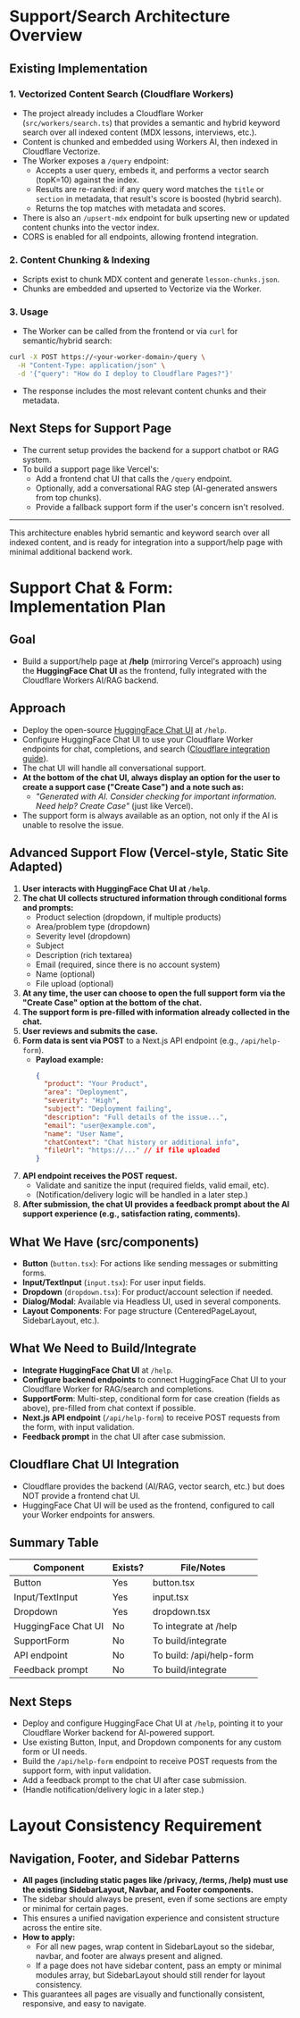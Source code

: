 # Support/Search Architecture Overview

## Existing Implementation

### 1. Vectorized Content Search (Cloudflare Workers)
- The project already includes a Cloudflare Worker (`src/workers/search.ts`) that provides a semantic and hybrid keyword search over all indexed content (MDX lessons, interviews, etc.).
- Content is chunked and embedded using Workers AI, then indexed in Cloudflare Vectorize.
- The Worker exposes a `/query` endpoint:
  - Accepts a user query, embeds it, and performs a vector search (topK=10) against the index.
  - Results are re-ranked: if any query word matches the `title` or `section` in metadata, that result's score is boosted (hybrid search).
  - Returns the top matches with metadata and scores.
- There is also an `/upsert-mdx` endpoint for bulk upserting new or updated content chunks into the vector index.
- CORS is enabled for all endpoints, allowing frontend integration.

### 2. Content Chunking & Indexing
- Scripts exist to chunk MDX content and generate `lesson-chunks.json`.
- Chunks are embedded and upserted to Vectorize via the Worker.

### 3. Usage
- The Worker can be called from the frontend or via `curl` for semantic/hybrid search:

```bash
curl -X POST https://<your-worker-domain>/query \
  -H "Content-Type: application/json" \
  -d '{"query": "How do I deploy to Cloudflare Pages?"}'
```

- The response includes the most relevant content chunks and their metadata.

## Next Steps for Support Page
- The current setup provides the backend for a support chatbot or RAG system.
- To build a support page like Vercel's:
  - Add a frontend chat UI that calls the `/query` endpoint.
  - Optionally, add a conversational RAG step (AI-generated answers from top chunks).
  - Provide a fallback support form if the user's concern isn't resolved.

---

This architecture enables hybrid semantic and keyword search over all indexed content, and is ready for integration into a support/help page with minimal additional backend work.

# Support Chat & Form: Implementation Plan

## Goal
- Build a support/help page at **/help** (mirroring Vercel's approach) using the **HuggingFace Chat UI** as the frontend, fully integrated with the Cloudflare Workers AI/RAG backend.

## Approach
- Deploy the open-source [HuggingFace Chat UI](https://github.com/huggingface/chat-ui) at `/help`.
- Configure HuggingFace Chat UI to use your Cloudflare Worker endpoints for chat, completions, and search ([Cloudflare integration guide](https://developers.cloudflare.com/workers-ai/configuration/hugging-face-chat-ui/)).
- The chat UI will handle all conversational support.
- **At the bottom of the chat UI, always display an option for the user to create a support case ("Create Case") and a note such as:**
  - _"Generated with AI. Consider checking for important information. Need help? Create Case"_ (just like Vercel).
- The support form is always available as an option, not only if the AI is unable to resolve the issue.

## Advanced Support Flow (Vercel-style, Static Site Adapted)
1. **User interacts with HuggingFace Chat UI at `/help`**.
2. **The chat UI collects structured information through conditional forms and prompts:**
   - Product selection (dropdown, if multiple products)
   - Area/problem type (dropdown)
   - Severity level (dropdown)
   - Subject
   - Description (rich textarea)
   - Email (required, since there is no account system)
   - Name (optional)
   - File upload (optional)
3. **At any time, the user can choose to open the full support form via the "Create Case" option at the bottom of the chat.**
4. **The support form is pre-filled with information already collected in the chat.**
5. **User reviews and submits the case.**
6. **Form data is sent via POST** to a Next.js API endpoint (e.g., `/api/help-form`).
   - **Payload example:**
     ```json
     {
       "product": "Your Product",
       "area": "Deployment",
       "severity": "High",
       "subject": "Deployment failing",
       "description": "Full details of the issue...",
       "email": "user@example.com",
       "name": "User Name",
       "chatContext": "Chat history or additional info",
       "fileUrl": "https://..." // if file uploaded
     }
     ```
7. **API endpoint receives the POST request.**
   - Validate and sanitize the input (required fields, valid email, etc).
   - (Notification/delivery logic will be handled in a later step.)
8. **After submission, the chat UI provides a feedback prompt about the AI support experience (e.g., satisfaction rating, comments).**

## What We Have (src/components)
- **Button** (`button.tsx`): For actions like sending messages or submitting forms.
- **Input/TextInput** (`input.tsx`): For user input fields.
- **Dropdown** (`dropdown.tsx`): For product/account selection if needed.
- **Dialog/Modal**: Available via Headless UI, used in several components.
- **Layout Components**: For page structure (CenteredPageLayout, SidebarLayout, etc.).

## What We Need to Build/Integrate
- **Integrate HuggingFace Chat UI** at `/help`.
- **Configure backend endpoints** to connect HuggingFace Chat UI to your Cloudflare Worker for RAG/search and completions.
- **SupportForm**: Multi-step, conditional form for case creation (fields as above), pre-filled from chat context if possible.
- **Next.js API endpoint** (`/api/help-form`) to receive POST requests from the form, with input validation.
- **Feedback prompt** in the chat UI after case submission.

## Cloudflare Chat UI Integration
- Cloudflare provides the backend (AI/RAG, vector search, etc.) but does NOT provide a frontend chat UI.
- HuggingFace Chat UI will be used as the frontend, configured to call your Worker endpoints for answers.

## Summary Table
| Component           | Exists? | File/Notes                |
|---------------------|---------|---------------------------|
| Button              | Yes     | button.tsx                |
| Input/TextInput     | Yes     | input.tsx                 |
| Dropdown            | Yes     | dropdown.tsx              |
| HuggingFace Chat UI | No      | To integrate at /help     |
| SupportForm         | No      | To build/integrate        |
| API endpoint        | No      | To build: /api/help-form|
| Feedback prompt     | No      | To build/integrate        |

## Next Steps
- Deploy and configure HuggingFace Chat UI at `/help`, pointing it to your Cloudflare Worker backend for AI-powered support.
- Use existing Button, Input, and Dropdown components for any custom form or UI needs.
- Build the `/api/help-form` endpoint to receive POST requests from the support form, with input validation.
- Add a feedback prompt to the chat UI after case submission.
- (Handle notification/delivery logic in a later step.)

# Layout Consistency Requirement

## Navigation, Footer, and Sidebar Patterns
- **All pages (including static pages like /privacy, /terms, /help) must use the existing SidebarLayout, Navbar, and Footer components.**
- The sidebar should always be present, even if some sections are empty or minimal for certain pages.
- This ensures a unified navigation experience and consistent structure across the entire site.
- **How to apply:**
  - For all new pages, wrap content in SidebarLayout so the sidebar, navbar, and footer are always present and aligned.
  - If a page does not have sidebar content, pass an empty or minimal modules array, but SidebarLayout should still render for layout consistency.
- This guarantees all pages are visually and functionally consistent, responsive, and easy to navigate.
